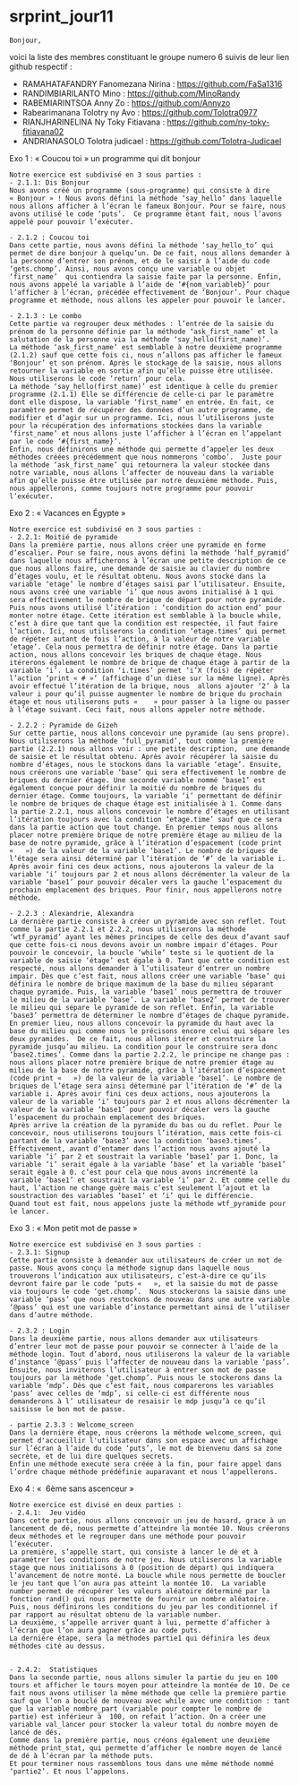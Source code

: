 # srprint_jour11

	Bonjour, 
voici la liste des membres constituant le groupe numero 6 suivis de leur lien github respectif :
 - RAMAHATAFANDRY Fanomezana Nirina : https://github.com/FaSa1316 
 - RANDIMBIARILANTO  Mino : https://github.com/MinoRandy
 - RABEMIARINTSOA Anny Zo : https://github.com/Annyzo
 - Rabearimanana Tolotry ny Avo : https://github.com/Tolotra0977
- RIANJHARINELINA Ny Toky Fitiavana : https://github.com/ny-toky-fitiavana02
- ANDRIANASOLO Tolotra judicael :  https://github.com/Tolotra-Judicael

Exo 1 : « Coucou toi » un programme qui dit bonjour

	Notre exercice est subdivisé en 3 sous parties :
	- 2.1.1: Dis Bonjour
	Nous avons créé un programme (sous-programme) qui consiste à dire « Bonjour » ! Nous avons défini la méthode ‘say_hello’ dans laquelle nous allons afficher à l’écran le fameux Bonjour. Pour se faire, nous avons utilisé le code ‘puts’.  Ce programme étant fait, nous l’avons appelé pour pouvoir l’exécuter.

	- 2.1.2 : Coucou toi
	Dans cette partie, nous avons défini la méthode ‘say_hello_to’ qui permet de dire bonjour à quelqu’un. De ce fait, nous allons demander à la personne d’entrer son prénom, et de le saisir à l’aide du code ‘gets.chomp’. Ainsi, nous avons conçu une variable ou objet ‘first_name’  qui contiendra la saisie faite par la personne. Enfin, nous avons appelé la variable à l’aide de ‘#{nom_variableb}’ pour l’afficher à l’écran, précédée effectivement de ‘Bonjour’. Pour chaque programme et méthode, nous allons les appeler pour pouvoir le lancer.

	- 2.1.3 : Le combo
	Cette partie va regrouper deux méthodes : l’entrée de la saisie du prénom de la personne définie par la méthode ‘ask_first_name’ et la salutation de la personne via la méthode ‘say_hello(first_name)’.
	La méthode ‘ask_first_name’ est semblable à notre deuxième programme (2.1.2) sauf que cette fois ci, nous n’allons pas afficher le fameux ‘Bonjour’ et son prénom. Après le stockage de la saisie, nous allons retourner la variable en sortie afin qu’elle puisse être utilisée. Nous utiliserons le code ‘return’ pour cela.
	La méthode ‘say_hello(first_name)’ est identique à celle du premier programme (2.1.1) Elle se différencie de celle-ci par le paramètre dont elle dispose, la variable ‘first_name’ en entrée. En fait, ce paramètre permet de récupérer des données d’un autre programme, de modifier et d’agir sur un programme. Ici, nous l’utiliserons juste pour la récupération des informations stockées dans la variable ‘first_name’ et nous allons juste l’afficher à l’écran en l’appelant par le code ‘#{first_name}’.
	Enfin, nous définirons une méthode qui permette d’appeler les deux méthodes créées précédemment que nous nommerons ‘combo’.  Juste pour la méthode ‘ask_first_name’ qui retournera la valeur stockée dans notre variable, nous allons l’affecter de nouveau dans la variable afin qu’elle puisse être utilisée par notre deuxième méthode. Puis, nous appellerons, comme toujours notre programme pour pouvoir l’exécuter.
Exo 2 : « Vacances en Égypte »

	Notre exercice est subdivisé en 3 sous parties :
	- 2.2.1: Moitié de pyramide
	Dans la première partie, nous allons créer une pyramide en forme d’escalier. Pour se faire, nous avons défini la méthode ‘half_pyramid’ dans laquelle nous afficherons à l’écran une petite description de ce que nous allons faire, une demande de saisie au clavier du nombre d’étages voulu, et le résultat obtenu. Nous avons stocké dans la variable ‘etage’ le nombre d’étages saisi par l’utilisateur. Ensuite, nous avons créé une variable ‘i’ que nous avons initialisé à 1 qui sera effectivement le nombre de brique de départ pour notre pyramide. Puis nous avons utilisé l’itération : ‘condition do action end’ pour monter notre étage. Cette itération est semblable à la boucle while, c’est à dire que tant que la condition est respectée, il faut faire l’action. Ici, nous utiliserons la condition ‘etage.times’ qui permet de répéter autant de fois l’action, à la valeur de notre variable ‘etage’. Cela nous permettra de définir notre étage. Dans la partie action, nous allons concevoir les briques de chaque étage. Nous itérerons également le nombre de brique de chaque étage à partir de la variable ‘i’. La condition ‘i.times’ permet ‘i’X (fois) de répéter l’action ‘print « # »’ (affichage d’un dièse sur la même ligne). Après avoir effectué l’itération de la brique, nous  allons ajouter ‘2’ à la valeur i pour qu’il puisse augmenter le nombre de brique du prochain étage et nous utiliserons puts «    » pour passer à la ligne ou passer à l’étage suivant. Ceci fait, nous allons appeler notre méthode.

	- 2.2.2 : Pyramide de Gizeh
	Sur cette partie, nous allons concevoir une pyramide (au sens propre). Nous utiliserons la méthode ‘full_pyramid’, tout comme la première partie (2.2.1) nous allons voir : une petite description,  une demande de saisie et le résultat obtenu. Après avoir récupérer la saisie du nombre d’étages, nous le stockons dans la variable ‘etage’. Ensuite, nous créerons une variable ‘base’ qui sera effectivement le nombre de briques du dernier étage. Une seconde variable nommé ‘base1’ est également conçue pour définir la moitié du nombre de briques du dernier étage. Comme toujours, la variable ‘i’ permettant de définir le nombre de briques de chaque étage est initialisée à 1. Comme dans la partie 2.2.1, nous allons concevoir le nombre d’étages en utilisant l’itération toujours avec la condition ‘etage.time’ sauf que ce sera dans la partie action que tout change. En premier temps nous allons placer notre première brique de notre première étage au milieu de la base de notre pyramide, grâce à l’itération d’espacement (code print «   ») de la valeur de la variable ‘base1’. Le nombre de briques de l’étage sera ainsi déterminé par l’itération de ‘#’ de la variable i. Après avoir fini ces deux actions, nous ajouterons la valeur de la variable ‘i’ toujours par 2 et nous allons décrémenter la valeur de la variable ‘base1’ pour pouvoir décaler vers la gauche l’espacement du prochain emplacement des briques. Pour finir, nous appellerons notre méthode.

	- 2.2.3 : Alexandrie, Alexandra
	La dernière partie consiste à créer un pyramide avec son reflet. Tout comme la partie 2.2.1 et 2.2.2, nous utiliserons la méthode ‘wtf_pyramid’ ayant les mêmes principes de celle des deux d’avant sauf que cette fois-ci nous devons avoir un nombre impair d’étages. Pour pouvoir le concevoir, la boucle ‘while’ teste si le quotient de la variable de saisie ‘étage’ est égale à 0. Tant que cette condition est respecté, nous allons demander à l’utilisateur d’entrer un nombre impair. Dès que c’est fait, nous allons créer une variable ‘base’ qui définira le nombre de brique maximum de la base du milieu séparant chaque pyramide. Puis, la variable ‘base1’ nous permettra de trouver le milieu de la variable ‘base’. La variable ‘base2’ permet de trouver le milieu qui sépare le pyramide de son reflet. Enfin, la variable ‘base3’ permettra de déterminer le nombre d’étages de chaque pyramide.
	En premier lieu, nous allons concevoir la pyramide du haut avec la base du milieu qui comme nous le précisons encore celui qui sépare les deux pyramides.  De ce fait, nous allons itérer et construire la pyramide jusqu’au milieu. La condition pour le construire sera donc ‘base2.times’. Comme dans la partie 2.2.2, le principe ne change pas : nous allons placer notre première brique de notre premier étage au milieu de la base de notre pyramide, grâce à l’itération d’espacement (code print «   ») de la valeur de la variable ‘base1’. Le nombre de briques de l’étage sera ainsi déterminé par l’itération de ‘#’ de la variable i. Après avoir fini ces deux actions, nous ajouterons la valeur de la variable ‘i’ toujours par 2 et nous allons décrémenter la valeur de la variable ‘base1’ pour pouvoir décaler vers la gauche l’espacement du prochain emplacement des briques.
	Après arrive la création de la pyramide du bas ou du reflet. Pour le concevoir, nous utiliserons toujours l’itération, mais cette fois-ci partant de la variable ‘base3’ avec la condition ‘base3.times’. Effectivement, avant d’entamer dans l’action nous avons ajouté la variable ‘i’ par 2 et soustrait la variable ‘base1’ par 1. Donc, la variable ‘i’ serait égale à la variable ‘base’ et la variable ‘base1’ serait égale à 0. c’est pour cela que nous avons incrémenté la variable ‘base1’ et soustrait la variable ‘i’ par 2. Et comme celle du haut, l’action ne change guère mais c’est seulement l’ajout et la soustraction des variables ‘base1’ et ‘i’ qui le différencie.
	Quand tout est fait, nous appelons juste la méthode wtf_pyramide pour le lancer.



Exo 3 : « Mon petit mot de passe »

	Notre exercice est subdivisé en 3 sous parties :
	- 2.3.1: Signup
	Cette partie consiste à demander aux utilisateurs de créer un mot de passe. Nous avons conçu la méthode signup dans laquelle nous trouverons l’indication aux utilisateurs, c’est-à-dire ce qu’ils devront faire par le code ‘puts «   », et la saisie du mot de passe via toujours le code ‘get.chomp’.  Nous stockerons la saisie dans une variable ‘pass’ que nous restockons de nouveau dans une autre variable ‘@pass’ qui est une variable d’instance permettant ainsi de l’utiliser dans d’autre méthode.

	- 2.3.2 : Login
	Dans la deuxième partie, nous allons demander aux utilisateurs d’entrer leur mot de passe pour pouvoir se connecter à l’aide de la méthode login. Tout d’abord, nous utiliserons la valeur de la variable d’instance ‘@pass’ puis l’affecter de nouveau dans la variable ‘pass’. Ensuite, nous inviterons l’utilisateur à entrer son mot de passe toujours par la méthode ‘get.chomp’. Puis nous le stockerons dans la variable ‘mdp’. Dès que c’est fait, nous comparerons les variables ‘pass’ avec celles de ‘mdp’, si celle-ci est différente nous demanderons à l’ utilisateur de resaisir le mdp jusqu’à ce qu’il saisisse le bon mot de passe.

	- partie 2.3.3 : Welcome_screen
	Dans la dernière étape, nous créerons la méthode welcome_screen, qui permet d'accueillir l'utilisateur dans son espace avec un affichage sur l’écran à l’aide du code ‘puts’, le mot de bienvenu dans sa zone secrète, et de lui dire quelques secrets.
	Enfin une méthode execute sera créée à la fin, pour faire appel dans l’ordre chaque méthode prédéfinie auparavant et nous l’appellerons.
Exo 4 : «  6ème sans ascenceur »

	Notre exercice est divisé en deux parties :
	- 2.4.1:  Jeu vidéo
	Dans cette partie, nous allons concevoir un jeu de hasard, grace à un lancement de dé, nous permette d’atteindre la montée 10. Nous créerons deux méthodes et le regrouper dans une méthode pour pouvoir l’exécuter. 
	La première, s’appelle start, qui consiste à lancer le dé et à paramétrer les conditions de notre jeu. Nous utiliserons la variable stage que nous initialisons à 0 (position de départ) qui indiquera l’avancement de notre monté. La boucle while nous permette de boucler le jeu tant que l’on aura pas atteint la montée 10.  La variable number permet de récupérer les valeurs aléatoire déterminé par la fonction rand() qui nous permette de fournir un nombre aléatoire. Puis, nous définirons les conditions du jeu par les conditionnel if par rapport au résultat obtenu de la variable number.
	La deuxième, s’appelle arriver quant à lui, permette d’afficher à l’écran que l’on aura gagner grâce au code puts.
	La dernière étape, sera la méthodes partie1 qui définira les deux méthodes cité au dessus.
	

	- 2.4.2:  Statistiques
	Dans la seconde partie, nous allons simuler la partie du jeu en 100 tours et afficher le tours moyen pour atteindre la montée de 10. De ce fait nous avons utiliser la même méthode que celle la première partie sauf que l’on a bouclé de nouveau avec while avec une condition : tant que la variable nombre_part (variable pour compter le nombre de partie) est inférieur à  100, on refait l’action. On a créer une variable val_lancer pour stocker la valeur total du nombre moyen de lancé de dés.
	Comme dans la première partie, nous créons également une deuxième méthode print_stat, qui permette d’afficher le nombre moyen de lancé de dé à l’écran par la méthode puts.
	Et pour terminer nous rassemblons tous dans une même méthode nommé ‘partie2’. Et nous l’appelons.
